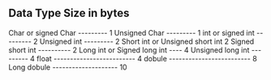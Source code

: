 ## Data Type                  Size in bytes
Char or signed Char ---------     1
Unsigned Char       ---------     1
int or signed int   ---------     2
Unsigned int        ---------     2
Short int or Unsigned short int   2
Signed short int     ----------   2
Long int or Signed long int ----  4
Unsigned long int      ---------  4
float  -------------------------  4
dobule -------------------------  8
Long dobule --------------------  10